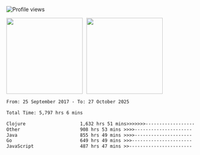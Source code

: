 ![Profile views](https://komarev.com/ghpvc/?username=liuchong)

<!-- ![GitHub stats](https://github-readme-stats.vercel.app/api?username=liuchong&show_icons=true) -->

<div style="display: flex; gap: 10px; align-items: center;">
  <img style="height: 200px;" src="https://github-readme-stats.vercel.app/api?username=liuchong&show_icons=true" />
  <img style="height: 200px;" src="https://github-readme-stats.vercel.app/api/top-langs/?username=liuchong&size_weight=0.5&count_weight=0.5&langs_count=6&hide=css,lua,html&layout=compact" />
</div>

<!-- <img src="https://cr-skills-chart-widget.azurewebsites.net/api/api?username=liuchong&skills=Java,JavaScript,Python,Go,Rust,Zig&show-other-skills=true"/> -->

<!--START_SECTION:waka-->

```txt
From: 25 September 2017 - To: 27 October 2025

Total Time: 5,797 hrs 6 mins

Clojure                    1,632 hrs 51 mins>>>>>>>------------------   28.17 %
Other                      908 hrs 53 mins >>>>---------------------   15.68 %
Java                       855 hrs 49 mins >>>>---------------------   14.76 %
Go                         649 hrs 49 mins >>>----------------------   11.21 %
JavaScript                 487 hrs 47 mins >>-----------------------   08.41 %
```

<!--END_SECTION:waka-->
